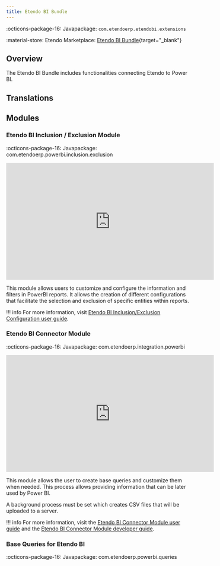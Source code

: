 ```yaml
---
title: Etendo BI Bundle
---
```


:octicons-package-16: Javapackage: `com.etendoerp.etendobi.extensions`

:material-store: Etendo Marketplace:  [Etendo BI Bundle](https://marketplace.etendo.cloud/#/product-details?module=11372FBD87F34F80AAADBE1C9369CF83){target="_blank"}

## Overview
The Etendo BI Bundle includes functionalities connecting Etendo to Power BI.

## Translations

## Modules

### Etendo BI Inclusion / Exclusion Module

:octicons-package-16: Javapackage: com.etendoerp.powerbi.inclusion.exclusion

<iframe width="560" height="315" src="https://www.youtube.com/embed/cEuwiUQbUAQ" title="YouTube video player" frameborder="0" allow="accelerometer; autoplay; clipboard-write; encrypted-media; gyroscope; picture-in-picture; web-share" allowfullscreen></iframe>

This module allows users to customize and configure the information and filters in PowerBI reports. It allows the creation of different configurations that facilitate the selection and exclusion of specific entities within reports.
> 
!!! info
    For more information, visit [Etendo BI Inclusion/Exclusion Configuration user guide](/user-guide/etendo-classic/optional-features/bundles/etendobi-extensions/inclusion-exclusion-configuration).

### Etendo BI Connector Module

:octicons-package-16: Javapackage: com.etendoerp.integration.powerbi

<iframe width="560" height="315" src="https://www.youtube.com/embed/z9EBff_qBDE" title="YouTube video player" frameborder="0" allow="accelerometer; autoplay; clipboard-write; encrypted-media; gyroscope; picture-in-picture; web-share" allowfullscreen></iframe>

This module allows the user to create base queries and customize them when needed. This process allows providing information that can be later used by Power BI. 

A background process must be set which creates CSV files that will be uploaded to a server.  

!!! info
    For more information, visit the [Etendo BI Connector Module user guide](/user-guide/etendo-classic/optional-features/bundles/etendobi-extensions/etendo-bi-connector) and the [Etendo BI Connector Module developer guide](/developer-guide/etendo-classic/bundles/etendo-bi-bundle#etendo-bi-connector).

### Base Queries for Etendo BI 

:octicons-package-16: Javapackage: com.etendoerp.powerbi.queries